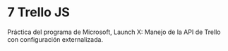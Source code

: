 # 7 Trello JS

Práctica del programa de Microsoft, Launch X: Manejo de la API de Trello con configuración externalizada.